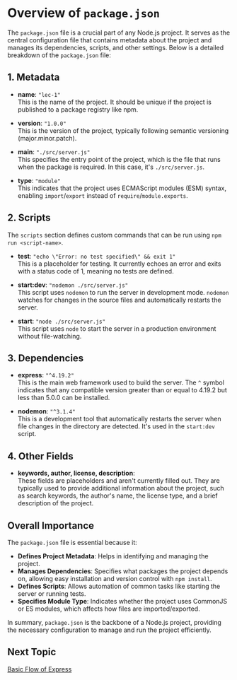 # Overview of `package.json`

The `package.json` file is a crucial part of any Node.js project. It serves as the central configuration file that contains metadata about the project and manages its dependencies, scripts, and other settings. Below is a detailed breakdown of the `package.json` file:

## 1. Metadata

- **name**: `"lec-1"`  
  This is the name of the project. It should be unique if the project is published to a package registry like npm.

- **version**: `"1.0.0"`  
  This is the version of the project, typically following semantic versioning (major.minor.patch).

- **main**: `"./src/server.js"`  
  This specifies the entry point of the project, which is the file that runs when the package is required. In this case, it's `./src/server.js`.

- **type**: `"module"`  
  This indicates that the project uses ECMAScript modules (ESM) syntax, enabling `import`/`export` instead of `require`/`module.exports`.

## 2. Scripts

The `scripts` section defines custom commands that can be run using `npm run <script-name>`.

- **test**: `"echo \"Error: no test specified\" && exit 1"`  
  This is a placeholder for testing. It currently echoes an error and exits with a status code of 1, meaning no tests are defined.

- **start:dev**: `"nodemon ./src/server.js"`  
  This script uses `nodemon` to run the server in development mode. `nodemon` watches for changes in the source files and automatically restarts the server.

- **start**: `"node ./src/server.js"`  
  This script uses `node` to start the server in a production environment without file-watching.

## 3. Dependencies

- **express**: `"^4.19.2"`  
  This is the main web framework used to build the server. The `^` symbol indicates that any compatible version greater than or equal to 4.19.2 but less than 5.0.0 can be installed.

- **nodemon**: `"^3.1.4"`  
  This is a development tool that automatically restarts the server when file changes in the directory are detected. It's used in the `start:dev` script.

## 4. Other Fields

- **keywords, author, license, description**:  
  These fields are placeholders and aren't currently filled out. They are typically used to provide additional information about the project, such as search keywords, the author's name, the license type, and a brief description of the project.

## Overall Importance

The `package.json` file is essential because it:

- **Defines Project Metadata**: Helps in identifying and managing the project.
- **Manages Dependencies**: Specifies what packages the project depends on, allowing easy installation and version control with `npm install`.
- **Defines Scripts**: Allows automation of common tasks like starting the server or running tests.
- **Specifies Module Type**: Indicates whether the project uses CommonJS or ES modules, which affects how files are imported/exported.

In summary, `package.json` is the backbone of a Node.js project, providing the necessary configuration to manage and run the project efficiently.

## Next Topic

[Basic Flow of Express](../02-Basic-Flow-Of-Express/README.md)
